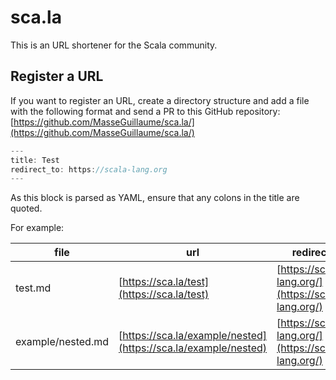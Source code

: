 # sca.la

This is an URL shortener for the Scala community.

## Register a URL

If you want to register an URL, create a directory structure and add a file with the following format and send a PR to this GitHub repository: [https://github.com/MasseGuillaume/sca.la/](https://github.com/MasseGuillaume/sca.la/)

```scala
---
title: Test
redirect_to: https://scala-lang.org
---
```

As this block is parsed as YAML, ensure that any colons in the title are quoted.

For example:

file              | url                                                            | redirect
------------------|----------------------------------------------------------------|---------------------------------------------------
test.md           | [https://sca.la/test](https://sca.la/test)                     | [https://scala-lang.org/](https://scala-lang.org/)
example/nested.md | [https://sca.la/example/nested](https://sca.la/example/nested) | [https://scala-lang.org/](https://scala-lang.org/)

